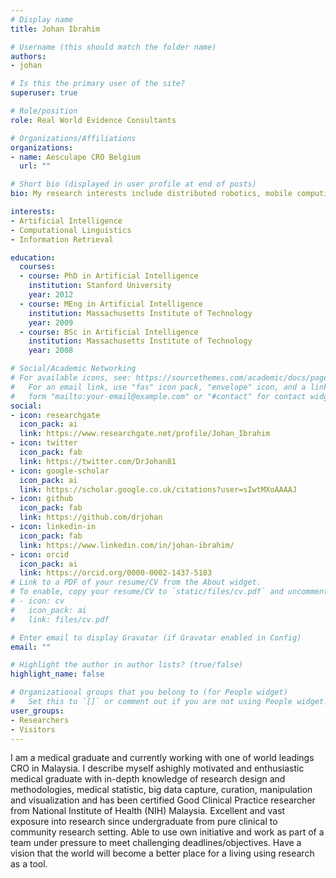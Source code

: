 ```yaml
---
# Display name
title: Johan Ibrahim

# Username (this should match the folder name)
authors:
- johan

# Is this the primary user of the site?
superuser: true

# Role/position
role: Real World Evidence Consultants

# Organizations/Affiliations
organizations:
- name: Aesculape CRO Belgium
  url: ""

# Short bio (displayed in user profile at end of posts)
bio: My research interests include distributed robotics, mobile computing and programmable matter.

interests:
- Artificial Intelligence
- Computational Linguistics
- Information Retrieval

education:
  courses:
  - course: PhD in Artificial Intelligence
    institution: Stanford University
    year: 2012
  - course: MEng in Artificial Intelligence
    institution: Massachusetts Institute of Technology
    year: 2009
  - course: BSc in Artificial Intelligence
    institution: Massachusetts Institute of Technology
    year: 2008

# Social/Academic Networking
# For available icons, see: https://sourcethemes.com/academic/docs/page-builder/#icons
#   For an email link, use "fas" icon pack, "envelope" icon, and a link in the
#   form "mailto:your-email@example.com" or "#contact" for contact widget.
social:
- icon: researchgate
  icon_pack: ai
  link: https://www.researchgate.net/profile/Johan_Ibrahim
- icon: twitter
  icon_pack: fab
  link: https://twitter.com/DrJohan81
- icon: google-scholar
  icon_pack: ai
  link: https://scholar.google.co.uk/citations?user=sIwtMXoAAAAJ
- icon: github
  icon_pack: fab
  link: https://github.com/drjohan
- icon: linkedin-in
  icon_pack: fab
  link: https://www.linkedin.com/in/johan-ibrahim/
- icon: orcid
  icon_pack: ai
  link: https://orcid.org/0000-0002-1437-5183
# Link to a PDF of your resume/CV from the About widget.
# To enable, copy your resume/CV to `static/files/cv.pdf` and uncomment the lines below.
# - icon: cv
#   icon_pack: ai
#   link: files/cv.pdf

# Enter email to display Gravatar (if Gravatar enabled in Config)
email: ""

# Highlight the author in author lists? (true/false)
highlight_name: false

# Organizational groups that you belong to (for People widget)
#   Set this to `[]` or comment out if you are not using People widget.
user_groups:
- Researchers
- Visitors
---
```


I am a medical graduate and currently working with one of world leadings CRO in Malaysia. I describe myself ashighly motivated and enthusiastic medical graduate with in-depth knowledge of research design and methodologies, medical statistic, big data capture, curation, manipulation and visualization and has been certified Good Clinical Practice researcher from National Institute of Health (NIH) Malaysia. Excellent and vast exposure into research since undergraduate from pure clinical to community research setting. Able to use own initiative and work as part of a team under pressure to meet challenging deadlines/objectives. Have a vision that the world will become a better place for a living using research as a tool.
